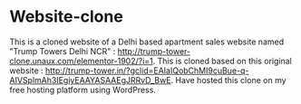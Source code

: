 # Website-clone

This is a cloned website of a Delhi based apartment sales website named "Trump Towers Delhi NCR" : http://trump-tower-clone.unaux.com/elementor-1902/?i=1.
This is cloned based on this original website : http://trump-tower.in/?gclid=EAIaIQobChMI9cuBue-q-AIVSplmAh3IEgiyEAAYASAAEgJRRvD_BwE.
Have hosted this clone on my free hosting platform using WordPress.
